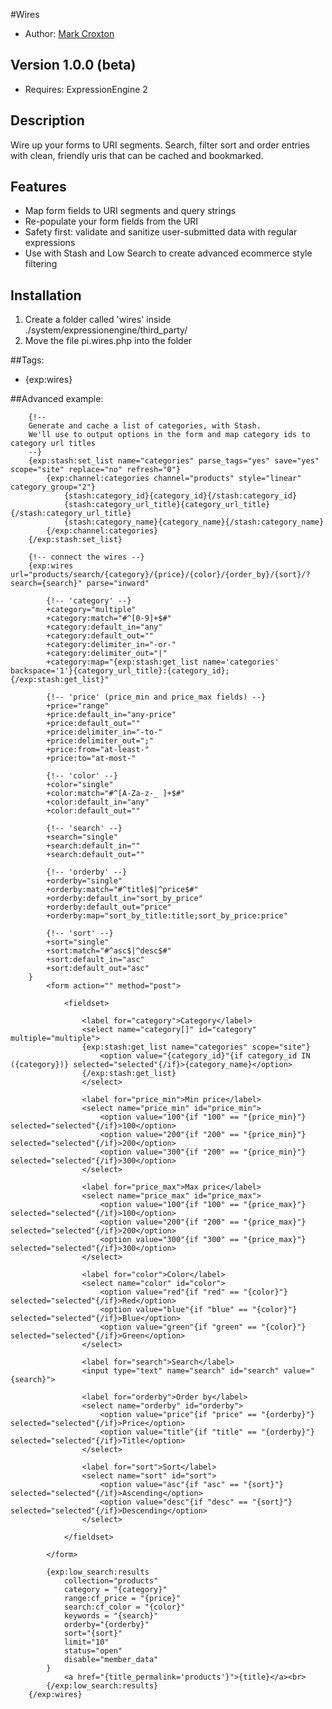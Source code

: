 #Wires

* Author: [Mark Croxton](http://hallmark-design.co.uk/)

## Version 1.0.0 (beta)

* Requires: ExpressionEngine 2

## Description

Wire up your forms to URI segments. Search, filter sort and order entries with clean, friendly uris that can be cached and bookmarked.

## Features

* Map form fields to URI segments and query strings
* Re-populate your form fields from the URI
* Safety first: validate and sanitize user-submitted data with regular expressions 
* Use with Stash and Low Search to create advanced ecommerce style filtering

## Installation

1. Create a folder called 'wires' inside ./system/expressionengine/third_party/
2. Move the file pi.wires.php into the folder

##Tags:

* {exp:wires}

##Advanced example:

		{!-- 
		Generate and cache a list of categories, with Stash.
		We'll use to output options in the form and map category ids to category url titles 
		--}
		{exp:stash:set_list name="categories" parse_tags="yes" save="yes" scope="site" replace="no" refresh="0"}  
			{exp:channel:categories channel="products" style="linear" category_group="2"}
				{stash:category_id}{category_id}{/stash:category_id}
				{stash:category_url_title}{category_url_title}{/stash:category_url_title}
				{stash:category_name}{category_name}{/stash:category_name}
			{/exp:channel:categories}
		{/exp:stash:set_list}

		{!-- connect the wires --}
		{exp:wires url="products/search/{category}/{price}/{color}/{order_by}/{sort}/?search={search}" parse="inward"
			
			{!-- 'category' --}
			+category="multiple"
			+category:match="#^[0-9]+$#"
			+category:default_in="any"
			+category:default_out=""
			+category:delimiter_in="-or-"
			+category:delimiter_out="|"
			+category:map="{exp:stash:get_list name='categories' backspace='1'}{category_url_title}:{category_id};{/exp:stash:get_list}"

			{!-- 'price' (price_min and price_max fields) --}
			+price="range"
			+price:default_in="any-price"
			+price:default_out=""
			+price:delimiter_in="-to-"
			+price:delimiter_out=";"
			+price:from="at-least-"
			+price:to="at-most-"

			{!-- 'color' --}
			+color="single"
			+color:match="#^[A-Za-z-_ ]+$#"
			+color:default_in="any"
			+color:default_out=""

			{!-- 'search' --}
			+search="single"
			+search:default_in=""
			+search:default_out=""

		    {!-- 'orderby' --}
		    +orderby="single"
		    +orderby:match="#^title$|^price$#"
		    +orderby:default_in="sort_by_price"
		    +orderby:default_out="price"
		    +orderby:map="sort_by_title:title;sort_by_price:price"

		    {!-- 'sort' --}
		    +sort="single"
		    +sort:match="#^asc$|^desc$#"
		    +sort:default_in="asc"
		    +sort:default_out="asc"
		}
			<form action="" method="post">

				<fieldset>

					<label for="category">Category</label>
					<select name="category[]" id="category" multiple="multiple">
					{exp:stash:get_list name="categories" scope="site"} 
					   	<option value="{category_id}"{if category_id IN ({category})} selected="selected"{/if}>{category_name}</option>
					{/exp:stash:get_list}
					</select>

					<label for="price_min">Min price</label>
					<select name="price_min" id="price_min">
						<option value="100"{if "100" == "{price_min}"} selected="selected"{/if}>100</option>
						<option value="200"{if "200" == "{price_min}"} selected="selected"{/if}>200</option>
						<option value="300"{if "200" == "{price_min}"} selected="selected"{/if}>300</option>
					</select>

					<label for="price_max">Max price</label>
					<select name="price_max" id="price_max">
						<option value="100"{if "100" == "{price_max}"} selected="selected"{/if}>100</option>
						<option value="200"{if "200" == "{price_max}"} selected="selected"{/if}>200</option>
						<option value="300"{if "300" == "{price_max}"} selected="selected"{/if}>300</option>
					</select>

					<label for="color">Color</label>
					<select name="color" id="color">
						<option value="red"{if "red" == "{color}"} selected="selected"{/if}>Red</option>
						<option value="blue"{if "blue" == "{color}"} selected="selected"{/if}>Blue</option>
						<option value="green"{if "green" == "{color}"} selected="selected"{/if}>Green</option>
					</select>

					<label for="search">Search</label>
					<input type="text" name="search" id="search" value="{search}">

					<label for="orderby">Order by</label>
					<select name="orderby" id="orderby">
						<option value="price"{if "price" == "{orderby}"} selected="selected"{/if}>Price</option>
						<option value="title"{if "title" == "{orderby}"} selected="selected"{/if}>Title</option>
					</select>

					<label for="sort">Sort</label>
					<select name="sort" id="sort">
						<option value="asc"{if "asc" == "{sort}"} selected="selected"{/if}>Ascending</option>
						<option value="desc"{if "desc" == "{sort}"} selected="selected"{/if}>Descending</option>
					</select>

				</fieldset>

			</form>

			{exp:low_search:results 
		        collection="products"
		        category = "{category}"
		        range:cf_price = "{price}"
		        search:cf_color = "{color}"
		        keywords = "{search}"
		        orderby="{orderby}"
		        sort="{sort}"
		        limit="10"
		        status="open"
		        disable="member_data"
		    }
		        <a href="{title_permalink='products'}">{title}</a><br>
		    {/exp:low_search:results}
		{/exp:wires}
